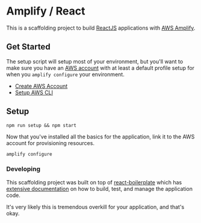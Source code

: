 # Amplify / React

This is a scaffolding project to build [ReactJS](https://reactjs.org/) applications with [AWS Amplify](https://aws.amazon.com/amplify/).

## Get Started

The setup script will setup most of your environment, but you'll want to make sure you have an [AWS account](https://portal.aws.amazon.com/gp/aws/developer/registration/index.html) with at least a default profile setup for when you `amplify configure` your environment.

- [Create AWS Account](https://portal.aws.amazon.com/gp/aws/developer/registration/index.html)
- [Setup AWS CLI](https://docs.aws.amazon.com/cli/latest/userguide/cli-chap-configure.html)

## Setup

```Shell
npm run setup && npm start
```

Now that you've installed all the basics for the application, link it to the AWS account for provisioning resources.

```Shell
amplify configure
```

### Developing

This scaffolding project was built on top of [react-boilerplate](https://www.reactboilerplate.com/) which has [extensive documentation](react-boilerplate.md) on how to build, test, and manage the application code.

It's very likely this is tremendous overkill for your application, and that's okay.
